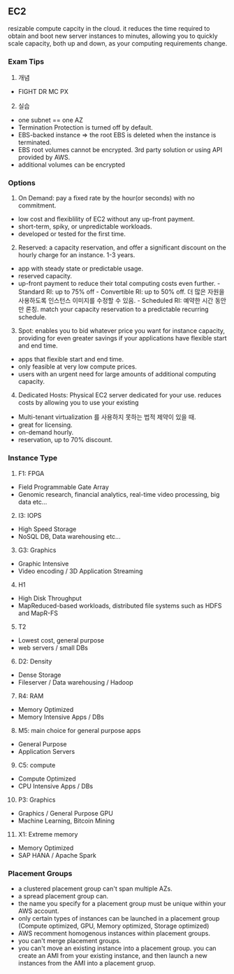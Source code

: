 ## EC2
resizable compute capcity in the cloud. it reduces the time required to obtain and boot new server instances to minutes, allowing you to quickly scale capacity, both up and down, as your computing requirements change.

### Exam Tips
1. 개념
* FIGHT DR MC PX
2. 실습
* one subnet == one AZ
* Termination Protection is turned off by default.
* EBS-backed instance => the root EBS is deleted when the instance is terminated.
* EBS root volumes cannot be encrypted. 3rd party solution or using API provided by AWS.
* additional volumes can be encrypted

### Options
1. On Demand: pay a fixed rate by the hour(or seconds) with no commitment.
* low cost and flexiblility of EC2 without any up-front payment.
* short-term, spiky, or unpredictable workloads.
* developed or tested for the first time.

2. Reserved: a capacity reservation, and offer a significant discount on the hourly charge for an instance. 1-3 years.
* app with steady state or predictable usage.
* reserved capacity.
* up-front payment to reduce their total computing costs even further.
 \- Standard RI: up to 75% off
 \- Convertible RI: up to 50% off. 더 많은 자원을 사용하도록 인스턴스 이미지를 수정할 수 있음.
 \- Scheduled RI: 예약한 시간 동안만 론칭. match your capacity reservation to a predictable recurring schedule.

3. Spot: enables you to bid whatever price you want for instance capacity, providing for even greater savings if your applications have flexible start and end time.
* apps that flexible start and end time.
* only feasible at very low compute prices.
* users with an urgent need for large amounts of additional computing capacity.

4. Dedicated Hosts: Physical EC2 server dedicated for your use. reduces costs by allowing you to use your existing
* Multi-tenant virtualization 를 사용하지 못하는 법적 제약이 있을 때.
* great for licensing.
* on-demand hourly.
* reservation, up to 70% discount.


### Instance Type

1. F1: FPGA
* Field Programmable Gate Array
* Genomic research, financial analytics, real-time video processing, big data etc...
2. I3: IOPS
* High Speed Storage
* NoSQL DB, Data warehousing etc...
3. G3: Graphics
* Graphic Intensive
* Video encoding / 3D Application Streaming
4. H1
* High Disk Throughput
* MapReduced-based workloads, distributed file systems such as HDFS and MapR-FS
5. T2
* Lowest cost, general purpose
* web servers / small DBs
6. D2: Density
* Dense Storage
* Fileserver / Data warehousing / Hadoop
7. R4: RAM
* Memory Optimized
* Memory Intensive Apps / DBs
8. M5: main choice for general purpose apps
* General Purpose
* Application Servers
9. C5: compute
* Compute Optimized
* CPU Intensive Apps / DBs
10. P3: Graphics
* Graphics / General Purpose GPU
* Machine Learning, Bitcoin Mining
11. X1: Extreme memory
* Memory Optimized
* SAP HANA / Apache Spark



### Placement Groups
* a clustered placement group can't span multiple AZs.
* a spread placement group can.
* the name you specify for a placement group must be unique within your AWS account.
* only certain types of instances can be launched in a placement group (Compute optimized, GPU, Memory optimized, Storage optimized)
* AWS recomment homogenous instances within placement groups.
* you can't merge placement groups.
* you can't move an existing instance into a placement group. you can create an AMI from your existing instance, and then launch a new instances from the AMI into a placement gruop.